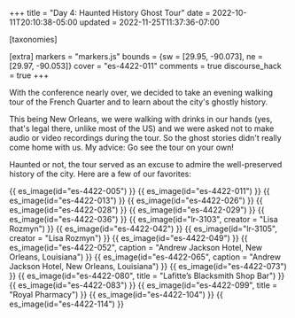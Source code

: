 +++
title = "Day 4: Haunted History Ghost Tour"
date = 2022-10-11T20:10:38-05:00
updated = 2022-11-25T11:37:36-07:00

[taxonomies]

[extra]
markers = "markers.js"
bounds = {sw = [29.95, -90.073], ne = [29.97, -90.053]}
cover = "es-4422-011"
comments = true
discourse_hack = true
+++

With the conference nearly over, we decided to take an evening walking tour of the French Quarter and to learn about the city's ghostly history.

<!-- more -->

This being New Orleans, we were walking with drinks in our hands (yes, that's legal there, unlike most of the US) and we were asked not to make audio or video recordings during the tour. So the ghost stories didn't really come home with us. My advice: Go see the tour on your own!

Haunted or not, the tour served as an excuse to admire the well-preserved history of the city. Here are a few of our favorites:

{{ es_image(id="es-4422-005") }}
{{ es_image(id="es-4422-011") }}
{{ es_image(id="es-4422-013") }}
{{ es_image(id="es-4422-026") }}
{{ es_image(id="es-4422-028") }}
{{ es_image(id="es-4422-029") }}
{{ es_image(id="es-4422-036") }}
{{ es_image(id="lr-3103", creator = "Lisa Rozmyn") }}
{{ es_image(id="es-4422-042") }}
{{ es_image(id="lr-3105", creator = "Lisa Rozmyn") }}
{{ es_image(id="es-4422-049") }}
{{ es_image(id="es-4422-052", caption = "Andrew Jackson Hotel, New Orleans, Louisiana") }}
{{ es_image(id="es-4422-065", caption = "Andrew Jackson Hotel, New Orleans, Louisiana") }}
{{ es_image(id="es-4422-073") }}
{{ es_image(id="es-4422-080", title = "Lafitte’s Blacksmith Shop Bar") }}
{{ es_image(id="es-4422-083") }}
{{ es_image(id="es-4422-099", title = "Royal Pharmacy") }}
{{ es_image(id="es-4422-104") }}
{{ es_image(id="es-4422-114") }}
